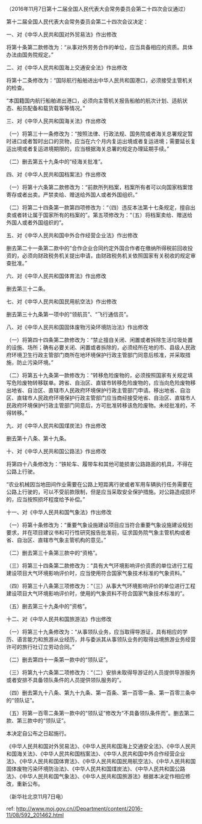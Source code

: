 （2016年11月7日第十二届全国人民代表大会常务委员会第二十四次会议通过）

第十二届全国人民代表大会常务委员会第二十四次会议决定：

一、对《中华人民共和国对外贸易法》作出修改

将第十条第二款修改为：“从事对外劳务合作的单位，应当具备相应的资质。具体办法由国务院规定。”

二、对《中华人民共和国海上交通安全法》作出修改

将第十二条修改为：“国际航行船舶进出中华人民共和国港口，必须接受主管机关的检查。

“本国籍国内航行船舶进出港口，必须向主管机关报告船舶的航次计划、适航状态、船员配备和载货载客等情况。”

三、对《中华人民共和国海关法》作出修改

（一）将第三十一条修改为：“按照法律、行政法规、国务院或者海关总署规定暂时进口或者暂时出口的货物，应当在六个月内复运出境或者复运进境；需要延长复运出境或者复运进境期限的，应当根据海关总署的规定办理延期手续。”

（二）删去第五十九条中的“经海关批准”。

四、对《中华人民共和国档案法》作出修改

（一）将第十六条第二款修改为：“前款所列档案，档案所有者可以向国家档案馆寄存或者出卖。严禁卖给、赠送给外国人或者外国组织。”

（二）将第二十四条第一款第四项修改为：“（四）违反本法第十七条规定，擅自出卖或者转让属于国家所有的档案的”。第五项修改为：“（五）将档案卖给、赠送给外国人或者外国组织的”。

五、对《中华人民共和国中外合作经营企业法》作出修改

删去第二十一条第二款中的“合作企业合同约定外国合作者在缴纳所得税前回收投资的，必须向财政税务机关提出申请，由财政税务机关依照国家有关税收的规定审查批准。”

六、对《中华人民共和国体育法》作出修改

删去第三十二条。

七、对《中华人民共和国民用航空法》作出修改

删去第三十九条第一项中的“领航员”、“飞行通信员”。

八、对《中华人民共和国固体废物污染环境防治法》作出修改

（一）将第四十四条第二款修改为：“禁止擅自关闭、闲置或者拆除生活垃圾处置的设施、场所；确有必要关闭、闲置或者拆除的，必须经所在地的市、县级人民政府环境卫生行政主管部门商所在地环境保护行政主管部门同意后核准，并采取措施，防止污染环境。”

（二）将第五十九条第一款修改为：“转移危险废物的，必须按照国家有关规定填写危险废物转移联单。跨省、自治区、直辖市转移危险废物的，应当向危险废物移出地省、自治区、直辖市人民政府环境保护行政主管部门申请。移出地省、自治区、直辖市人民政府环境保护行政主管部门应当商经接受地省、自治区、直辖市人民政府环境保护行政主管部门同意后，方可批准转移该危险废物。未经批准的，不得转移。”

九、对《中华人民共和国煤炭法》作出修改

删去第十八条、第十九条。

十、对《中华人民共和国公路法》作出修改

将第四十八条修改为：“铁轮车、履带车和其他可能损害公路路面的机具，不得在公路上行驶。

“农业机械因当地田间作业需要在公路上短距离行驶或者军用车辆执行任务需要在公路上行驶的，可以不受前款限制，但是应当采取安全保护措施。对公路造成损坏的，应当按照损坏程度给予补偿。”

十一、对《中华人民共和国气象法》作出修改

（一）将第十条修改为：“重要气象设施建设项目应当符合重要气象设施建设规划要求，并在项目建议书和可行性研究报告批准前，征求国务院气象主管机构或者省、自治区、直辖市气象主管机构的意见。”

（二）删去第三十条第三款中的“资格”。

（三）将第三十四条第二款修改为：“具有大气环境影响评价资质的单位进行工程建设项目大气环境影响评价时，应当使用符合国家气象技术标准的气象资料。”

（四）将第三十八条第三项修改为：“（三）从事大气环境影响评价的单位进行工程建设项目大气环境影响评价时，使用的气象资料不符合国家气象技术标准的”。

（五）删去第三十九条中的“资格”。

十二、对《中华人民共和国旅游法》作出修改

（一）将第三十九条修改为：“从事领队业务，应当取得导游证，具有相应的学历、语言能力和旅游从业经历，并与委派其从事领队业务的取得出境旅游业务经营许可的旅行社订立劳动合同。”

（二）删去第四十一条第一款中的“领队证”。

（三）将第九十六条第二项修改为：“（二）安排未取得导游证的人员提供导游服务或者安排不具备领队条件的人员提供领队服务的”。

（四）删去第九十八条、第九十九条、第一百条、第一百零一条、第一百零三条中的“领队证”。

（五）将第一百零二条第一款中的“领队证”修改为“不具备领队条件而”。删去第二款、第三款中的“领队证”。

本决定自公布之日起施行。

《中华人民共和国对外贸易法》、《中华人民共和国海上交通安全法》、《中华人民共和国海关法》、《中华人民共和国档案法》、《中华人民共和国中外合作经营企业法》、《中华人民共和国体育法》、《中华人民共和国民用航空法》、《中华人民共和国固体废物污染环境防治法》、《中华人民共和国煤炭法》、《中华人民共和国公路法》、《中华人民共和国气象法》、《中华人民共和国旅游法》根据本决定作相应修改，重新公布。



（新华社北京11月7日电）

 ref: <http://www.moj.gov.cn//Department/content/2016-11/08/592_201462.html>